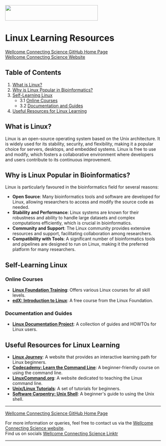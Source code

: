 <img src="https://coursesandconferences.wellcomeconnectingscience.org/wp-content/themes/wcc_courses_and_conferences/dist/assets/svg/logo.svg" width="300" height="50"> 

# Linux Learning Resources

[Wellcome Connecting Science GitHub Home Page](https://github.com/WCSCourses) <br /> 
[Wellcome Connecting Science Website](https://coursesandconferences.wellcomeconnectingscience.org/)


## Table of Contents

1. [What is Linux?](#what-is-linux)
2. [Why is Linux Popular in Bioinformatics?](#why-is-linux-popular-in-bioinformatics)
3. [Self-Learning Linux](#self-learning-linux)
   - 3.1 [Online Courses](#online-courses)
   - 3.2 [Documentation and Guides](#documentation-and-guides)
4. [Useful Resources for Linux Learning](#useful-resources-for-linux-learning)

## What is Linux?

Linux is an open-source operating system based on the Unix architecture. It is widely used for its stability, security, and flexibility, making it a popular choice for servers, desktops, and embedded systems. Linux is free to use and modify, which fosters a collaborative environment where developers and users contribute to its continuous improvement.

## Why is Linux Popular in Bioinformatics?

Linux is particularly favoured in the bioinformatics field for several reasons:
- **Open Source**: Many bioinformatics tools and software are developed for Linux, allowing researchers to access and modify the source code as needed.
- **Stability and Performance**: Linux systems are known for their robustness and ability to handle large datasets and complex computations efficiently, which is crucial in bioinformatics.
- **Community and Support**: The Linux community provides extensive resources and support, facilitating collaboration among researchers.
- **Compatibility with Tools**: A significant number of bioinformatics tools and pipelines are designed to run on Linux, making it the preferred platform for many researchers.

## Self-Learning Linux

### Online Courses
- **[Linux Foundation Training](https://training.linuxfoundation.org/)**: Offers various Linux courses for all skill levels.
- **[edX: Introduction to Linux](https://www.edx.org/course/introduction-to-linux)**: A free course from the Linux Foundation.

### Documentation and Guides
- **[Linux Documentation Project](http://www.tldp.org/)**: A collection of guides and HOWTOs for Linux users.

## Useful Resources for Linux Learning
- **[Linux Journey](https://linuxjourney.com/)**: A website that provides an interactive learning path for Linux beginners.
- **[Codecademy: Learn the Command Line](https://www.codecademy.com/learn/learn-the-command-line)**: A beginner-friendly course on using the command line.
- **[LinuxCommand.org](http://linuxcommand.org/)**: A website dedicated to teaching the Linux command line.
- **[Unix/Linux Tutorials](https://info-ee.surrey.ac.uk/Teaching/Unix/)**: A set of tutorials for beginners.
- **[Software Carpentry: Unix Shell](https://swcarpentry.github.io/shell-novice/index.html)**: A beginner's guide to using the Unix shell.

---

[Wellcome Connecting Science GitHub Home Page](https://github.com/WCSCourses) 

For more information or queries, feel free to contact us via the [Wellcome Connecting Science website](https://coursesandconferences.wellcomeconnectingscience.org).<br /> 
Find us on socials [Wellcome Connecting Science Linktr](https://linktr.ee/eventswcs)

---
